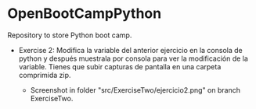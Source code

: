 # OpenBootCampPython
Repository to store Python boot camp.

* Exercise 2: Modifica la variable del anterior ejercicio en la consola de python y después muestrala por consola para ver la modificación de la variable. Tienes que subir capturas de pantalla en una carpeta comprimida zip.

  * Screenshot in folder "src/ExerciseTwo/ejercicio2.png" on branch ExerciseTwo.
